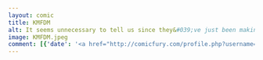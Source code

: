 ```yaml
---
layout: comic
title: KMFDM
alt: It seems unnecessary to tell us since they&#039;ve just been making the same song for 30 years.
image: KMFDM.jpeg
comment: [{'date': '<a href="http://comicfury.com/profile.php?username=tecco_dsilva" title="tecco_dsilva">tecco_dsilva</a>', 'username': 'tecco_dsilva', 'comment': 'Just a dumb little quickie to try to get me back into the habit.'}]
---
```


